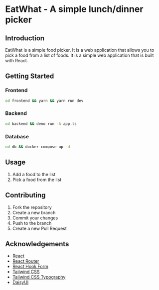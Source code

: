 # EatWhat - A simple lunch/dinner picker

## Introduction

EatWhat is a simple food picker. It is a web application that allows you to pick a food from a list of foods. It is a simple web application that is built with React.

## Getting Started 

### Frontend
```bash
cd frontend && yarn && yarn run dev
```

### Backend
```bash
cd backend && deno run -A app.ts
```

### Database
```bash
cd db && docker-compose up -d
```

## Usage

1. Add a food to the list
2. Pick a food from the list

## Contributing

1. Fork the repository
2. Create a new branch
3. Commit your changes
4. Push to the branch
5. Create a new Pull Request


## Acknowledgements

- [React](https://reactjs.org/)
- [React Router](https://reactrouter.com/)
- [React Hook Form](https://react-hook-form.com/)
- [Tailwind CSS](https://tailwindcss.com/)
- [Tailwind CSS Typography](https://tailwindcss.com/docs/typography-plugin)
- [DaisyUI](https://daisyui.com/)
